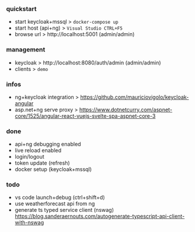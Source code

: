 ### quickstart
- start keycloak+mssql > `docker-compose up`
- start host (api+ng) > `Visual Studio CTRL+F5`
- browse url > http://localhost:5001 (admin/admin)

### management
- keycloak > http://localhost:8080/auth/admin (admin/admin) 
- clients > `demo`

### infos
- ng+keycloak integration > https://github.com/mauriciovigolo/keycloak-angular
- asp.net+ng serve proxy > https://www.dotnetcurry.com/aspnet-core/1525/angular-react-vuejs-svelte-spa-aspnet-core-3

### done
- api+ng debugging enabled
- live reload enabled
- login/logout
- token update (refresh)
- docker setup (keycloak+mssql)

### todo
- vs code launch+debug (ctrl+shift+d)
- use weatherforecast api from ng
- generate ts typed service client (nswag) https://blog.sanderaernouts.com/autogenerate-typescript-api-client-with-nswag